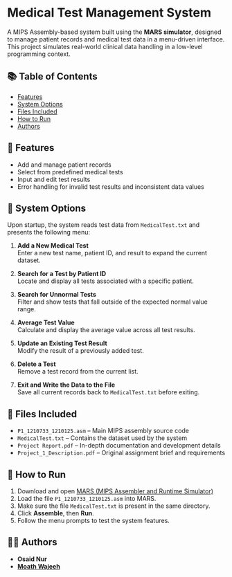 # Medical Test Management System

A MIPS Assembly-based system built using the **MARS simulator**, designed to manage patient records and medical test data in a menu-driven interface. This project simulates real-world clinical data handling in a low-level programming context.

## 📚 Table of Contents

- [Features](#-features)
- [System Options](#-system-options)
- [Files Included](#-files-included)
- [How to Run](#-how-to-run)
- [Authors](#-authors)

## 📌 Features

- Add and manage patient records
- Select from predefined medical tests
- Input and edit test results
- Error handling for invalid test results and inconsistent data values


## 🧮 System Options

Upon startup, the system reads test data from `MedicalTest.txt` and presents the following menu:

1. **Add a New Medical Test**  
   Enter a new test name, patient ID, and result to expand the current dataset.

2. **Search for a Test by Patient ID**  
   Locate and display all tests associated with a specific patient.

3. **Search for Unnormal Tests**  
   Filter and show tests that fall outside of the expected normal value range.

4. **Average Test Value**  
   Calculate and display the average value across all test results.

5. **Update an Existing Test Result**  
   Modify the result of a previously added test.

6. **Delete a Test**  
   Remove a test record from the current list.

7. **Exit and Write the Data to the File**  
   Save all current records back to `MedicalTest.txt` before exiting.

## 📁 Files Included

- `P1_1210733_1210125.asm` – Main MIPS assembly source code
- `MedicalTest.txt` – Contains the dataset used by the system
- `Project Report.pdf` – In-depth documentation and development details
- `Project_1_Description.pdf` – Original assignment brief and requirements

## 🔨 How to Run

1. Download and open [MARS (MIPS Assembler and Runtime Simulator)](https://github.com/dpetersanderson/MARS/releases/tag/v.4.5.1)
2. Load the file `P1_1210733_1210125.asm` into MARS.
3. Make sure the file `MedicalTest.txt` is present in the same directory.
4. Click **Assemble**, then **Run**.
5. Follow the menu prompts to test the system features.

## 👨‍💻 Authors

- **Osaid Nur**
- [**Moath Wajeeh**](https://github.com/SuperMoathx7) 
